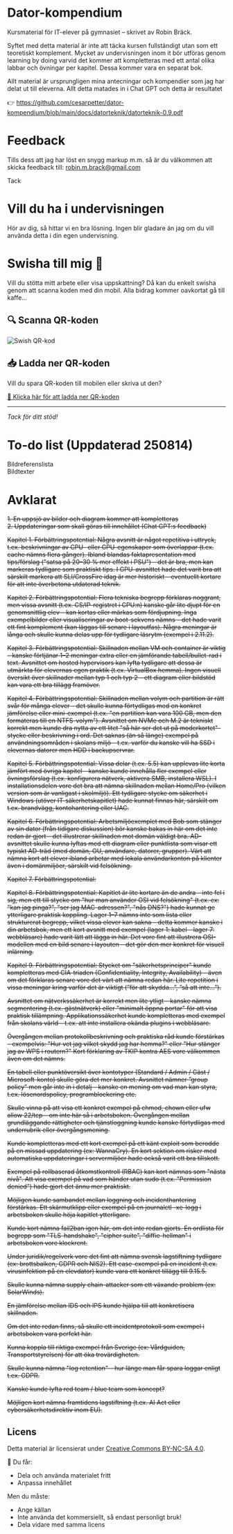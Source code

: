 # Dator-kompendium

Kursmaterial för IT-elever på gymnasiet – skrivet av Robin Bräck.

Syftet med detta material är inte att täcka kursen fullständigt utan som ett teoretiskt komplement. Mycket av undervisningen inom it bör utföras genom learning by doing
varvid det kommer att kompletteras med ett antal olika labbar och övningar per kapitel.
Dessa kommer vara en separat bok.

Allt material är ursprungligen mina antecningar och kompendier som jag har delat ut till eleverna. Allt detta matades in i Chat GPT och detta är resultatet

👉 https://github.com/cesarpetter/dator-kompendium/blob/main/docs/datorteknik/datorteknik-0.9.pdf

# Feedback 
Tills dess att jag har löst en snygg markup m.m. så är du välkommen att skicka feedback till: robin.m.brack@gmail.com

Tack

# Vill du ha i undervisningen 
Hör av dig, så hittar vi en bra lösning. Ingen blir gladare än jag om du vill använda detta i din egen undervisning.

# Swisha till mig 🙌

Vill du stötta mitt arbete eller visa uppskattning? Då kan du enkelt swisha genom att scanna koden med din mobil. Alla bidrag kommer oavkortat gå till kaffe...


## 🔍 Scanna QR-koden


![Swish QR-kod](swish.png)


## 📥 Ladda ner QR-koden

Vill du spara QR-koden till mobilen eller skriva ut den?

[📎 Klicka här för att ladda ner QR-koden](swish.png)

---

_Tack för ditt stöd!_

# To-do list (Uppdaterad 250814)
Bildreferenslista <br>
Bildtexter
   
# Avklarat
<s>
1. En uppsjö av bilder och diagram kommer att kompletteras <br>
   2. Uppdateringar som skall göras till innehållet (Chat GPT:s feedback)

  Kapitel 1. Förbättringspotential:
Några avsnitt är något repetitiva i uttryck, t.ex. beskrivningar av CPU- eller GPU-egenskaper som överlappar (t.ex. cache nämns flera gånger).
Ibland blandas faktapresentation med tips/förslag ("satsa på 20–30 % mer effekt i PSU") – det är bra, men kan markeras tydligare som praktiskt tips.
I GPU-avsnittet hade det varit bra att särskilt markera att SLI/CrossFire idag är mer historiskt – eventuellt kortare för att inte överbetona utdaterad teknik.

  Kapitel 2. Förbättringspotential:
Flera tekniska begrepp förklaras noggrant, men vissa avsnitt (t.ex. CS/IP-registret i CPU:n) kanske går lite djupt för en genomsnittlig elev – kan kortas eller märkas som fördjupning.
Inga exempelbilder eller visualiseringar av boot-sekvens nämns – det hade varit ett fint komplement (kan läggas till senare i layoutfas).
Några meningar är långa och skulle kunna delas upp för tydligare läsrytm (exempel i 2.11.2).

  Kapitel 3. Förbättringspotential:
Skillnaden mellan VM och container är viktig – kanske förtjänar 1–2 meningar extra eller en jämförande tabell/bullet-rad i text.
Avsnittet om hosted hypervisors kan lyfta tydligare att dessa är utmärkta för elevernas egen praktik (t.ex. VirtualBox hemma).
Ingen visuell översikt över skillnader mellan typ 1 och typ 2 – ett diagram eller bildstöd kan vara ett bra tillägg framöver.

  Kapitel 4. Förbättringspotential:
Skillnaden mellan volym och partition är rätt svår för många elever – det skulle kunna förtydligas med en konkret jämförelse eller mini-exempel (t.ex. "en partition kan vara 100 GB, men den formateras till en NTFS-volym").
Avsnittet om NVMe och M.2 är tekniskt korrekt men kunde dra nytta av ett litet "så här ser det ut på moderkortet"-stycke eller beskrivning i ord.
Det saknas (än så länge) exempel på användningsområden i skolans miljö – t.ex. varför du kanske vill ha SSD i elevernas datorer men HDD i backupservrar.

  Kapitel 5. Förbättringspotential:
Vissa delar (t.ex. 5.5) kan upplevas lite korta jämfört med övriga kapitel – kanske kunde innehålla fler exempel eller övningsförslag (t.ex. konfigurera nätverk, aktivera SMB, installera WSL).
I installationsdelen vore det bra att nämna skillnaden mellan Home/Pro (vilken version som är vanligast i skolmiljö).
Ett tydligare stycke om säkerhet i Windows (utöver IT-säkerhetskapitlet) hade kunnat finnas här, särskilt om t.ex. brandvägg, kontohantering eller UAC.

  Kapitel 6. Förbättringspotential:
Arbetsmiljöexemplet med Bob som stänger av sin dator (från tidigare diskussion) bör kanske bakas in här om det inte redan är gjort – det illustrerar skillnaden mot domän väldigt bra.
AD-avsnittet skulle kunna lyftas med ett diagram eller punktlista som visar ett typiskt AD-träd (med domän, OU, användare, datorer, grupper).
Värt att nämna kort att elever ibland arbetar med lokala användarkonton på klienter även i domänmiljöer, särskilt vid felsökning.

  Kapitel 7. Förbättringspotential:


  Kapitel 8. Förbättringspotential:
Kapitlet är lite kortare än de andra – inte fel i sig, men ett till stycke om "hur man använder OSI vid felsökning" (t.ex. ex: "kan jag pinga?", "ser jag MAC-adressen?", "nås DNS?") hade kunnat ge ytterligare praktisk koppling.
Lager 1–7 nämns inte som lista eller strukturerat begrepp, vilket vissa elever kan sakna – detta kommer kanske i din arbetsbok, men ett kort avsnitt med exempel (lager 1: kabel – lager 7: webbläsare) hade varit lätt att lägga in här.
Det vore fint att illustrera OSI-modellen med en bild senare i layouten – det gör den mer konkret för visuell inlärning.

  Kapitel 9. Förbättringspotential:
Stycket om "säkerhetsprinciper" kunde kompletteras med CIA-triaden (Confidentiality, Integrity, Availability) – även om det förklaras senare vore det värt att nämna redan här.
Lite repetition i vissa meningar kring varför det är viktigt (”för att skydda…”, ”så att inte…”).

Avsnittet om nätverkssäkerhet är korrekt men lite ytligt – kanske nämna segmentering (t.ex. gästnätverk) eller "minimalt öppna portar" för att visa praktisk tillämpning.
Applikationssäkerhet kunde kompletteras med exempel från skolans värld – t.ex. att inte installera okända plugins i webbläsare.

Övergången mellan protokollbeskrivning och praktiska råd kunde förstärkas – exempelvis: "Hur vet jag vilket skydd jag har hemma?" eller "Hur stänger jag av WPS i routern?"
Kort förklaring av TKIP kontra AES vore välkommen även om det nämns.

En tabell eller punktöversikt över kontotyper (Standard / Admin / Gäst / Microsoft-konto) skulle göra det mer konkret.
Avsnittet nämner ”group policy” men går inte in i detalj – kanske en mening om vad man kan styra, t.ex. lösenordspolicy, programblockering etc.

Skulle vinna på att visa ett konkret exempel på chmod, chown eller ufw allow 22/tcp – om inte här så i arbetsboken.
Övergången mellan grundläggande rättigheter och tjänstloggning kunde kanske förtydligas med underrubrik eller övergångsmening.

Kunde kompletteras med ett kort exempel på ett känt exploit som berodde på en missad uppdatering (ex: WannaCry).
En kort sektion om risker med automatiska uppdateringar i servermiljöer hade också varit ett bra tillskott.

Exempel på rollbaserad åtkomstkontroll (RBAC) kan kort nämnas som "nästa nivå".
Att visa exempel på vad som händer utan sudo (t.ex. "Permission denied") hade gjort det ännu mer praktiskt.

Möjligen kunde sambandet mellan loggning och incidenthantering förstärkas.
Ett skärmutklipp eller exempel på en journalctl -xe-logg i arbetsboken skulle höja kapitlet ytterligare.

Kunde kort nämna fail2ban igen här, om det inte redan gjorts.
En ordlista för begrepp som "TLS-handshake", "cipher suite", "diffie-hellman" i arbetsboken vore klockrent.

Under juridik/regelverk vore det fint att nämna svensk lagstiftning tydligare (ex: brottsbalken, GDPR och NIS2).
Ett case-exempel på en incident (t.ex. virusinfektion på en elevdator) kunde vara ett konkret tillägg till 9.15.5.

Skulle kunna nämna supply chain-attacker som ett växande problem (ex: SolarWinds).

En jämförelse mellan IDS och IPS kunde hjälpa till att konkretisera skillnaden.

Om det inte redan finns, så skulle ett incidentprotokoll som exempel i arbetsboken vara perfekt här.

Kunna koppla till riktiga exempel från Sverige (ex: Vårdguiden, Transportstyrelsen) för att öka trovärdigheten.

Skulle kunna nämna "log retention" – hur länge man får spara loggar enligt t.ex. GDPR.

Kanske kunde lyfta red team / blue team som koncept?

Möjligen kort nämna framtidens lagstiftning (t.ex. AI Act eller cybersäkerhetsdirektiv inom EU).</s>
  
## Licens

Detta material är licensierat under [Creative Commons BY-NC-SA 4.0](https://creativecommons.org/licenses/by-nc-sa/4.0/).

📄 Du får:
- Dela och använda materialet fritt
- Anpassa innehållet

Men du måste:
- Ange källan
- Inte använda det kommersiellt, så endast personligt bruk!
- Dela vidare med samma licens


